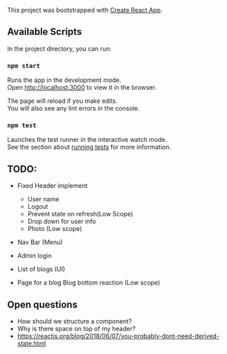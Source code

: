 This project was bootstrapped with [Create React App](https://github.com/facebook/create-react-app).

## Available Scripts

In the project directory, you can run:

### `npm start`

Runs the app in the development mode.<br>
Open [http://localhost:3000](http://localhost:3000) to view it in the browser.

The page will reload if you make edits.<br>
You will also see any lint errors in the console.

### `npm test`

Launches the test runner in the interactive watch mode.<br>
See the section about [running tests](https://facebook.github.io/create-react-app/docs/running-tests) for more information.

## TODO:

- Fixed Header implement
    - User name
    - Logout
    - Prevent state on refresh(Low Scope)
    - Drop down for user info
    - Photo (Low scope)

- Nav Bar (Menu)
- Admin login
- List of blogs (UI)
- Page for a blog
    Blog bottom reaction (Low scope)
    
## Open questions
- How should we structure a component?
- Why is there space on top of my header?
- https://reactjs.org/blog/2018/06/07/you-probably-dont-need-derived-state.html
